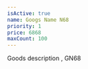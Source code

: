 ```yaml
---
isActive: true
name: Googs Name N68
priority: 1
price: 6868
maxCount: 100
---
```


Goods description , GN68
